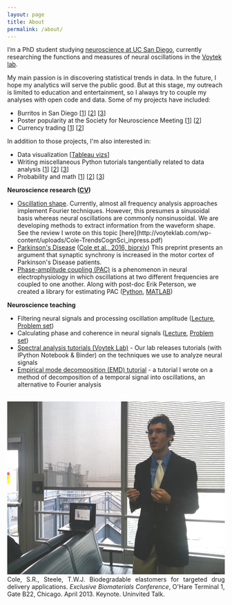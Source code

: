 ```yaml
---
layout: page
title: About
permalink: /about/
---
```


I’m a PhD student studying [neuroscience at UC San Diego](http://healthsciences.ucsd.edu/education/neurograd/Pages/default.aspx), currently researching the functions and measures of neural oscillations in the [Voytek lab](voyteklab.com). 

My main passion is in discovering statistical trends in data. In the future, I hope my analytics will serve the public good. But at this stage, my outreach is limited to education and entertainment, so I always try to couple my analyses with open code and data. Some of my projects have included:

* Burritos in San Diego [[1](https://srcole.github.io/100burritos/)] [[2](https://srcole.github.io/2016/08/31/luchalibre/)] [[3](https://srcole.github.io/2015/08/30/burrito1/)]
* Poster popularity at the Society for Neuroscience Meeting [[1](https://srcole.github.io/2016/11/27/sfnthemes/)] [[2](https://srcole.github.io/2016/12/12/sfnstates/)]
* Currency trading [[1](http://www.foxcarolina.com/story/18621418/clemson-students-made-40000)] [[2](https://github.com/srcole/fxml)]

In addition to those projects, I'm also interested in:

* Data visualization [[Tableau vizs](https://public.tableau.com/profile/scott.cole#!/)]
* Writing miscellaneous Python tutorials tangentially related to data analysis [[1](https://srcole.github.io/2016/01/18/emd/)] [[2](https://srcole.github.io/2016/07/29/paperdata/)] [[3](https://srcole.github.io/2017/01/03/osg_python/)]
* Probability and math [[1](https://srcole.github.io/2015/06/14/guess/)] [[2](https://srcole.github.io/2015/05/25/medianguess/)] [[3](https://srcole.github.io/2015/06/23/farey/)]

<strong>Neuroscience research (<a href="/assets/cv.pdf">CV</a>)</strong>
<ul>
	<li><span style="text-decoration: underline;">Oscillation shape</span>. Currently, almost all frequency analysis approaches implement Fourier techniques. However, this presumes a sinusoidal basis whereas neural oscillations are commonly nonsinusoidal. We are developing methods to extract information from the waveform shape. See the review I wrote on this topic [here](http://voyteklab.com/wp-content/uploads/Cole-TrendsCognSci_inpress.pdf)</li>
	<li><span style="text-decoration: underline;">Parkinson's Disease</span> (<a href="http://biorxiv.org/content/early/2016/04/19/049304">Cole et al., 2016, biorxiv</a>) This preprint presents an argument that synaptic synchrony is increased in the motor cortex of Parkinson's Disease patients.</li>
	<li><span style="text-decoration: underline;">Phase-amplitude coupling (PAC)</span> is a phenomenon in neural electrophysiology in which oscillations at two different frequencies are coupled to one another. Along with post-doc Erik Peterson, we created a library for estimating PAC (<a href="https://pypi.python.org/pypi/pacpy">Python</a>, <a href="https://github.com/voytekresearch/pacmat">MATLAB</a>)</li>
</ul>
<strong>Neuroscience teaching</strong>
<ul>
	<li>Filtering neural signals and processing oscillation amplitude (<a href="https://www.youtube.com/watch?v=DIK5bfoTnlg">Lecture</a>, <a href="https://github.com/srcole/neurodemo/tree/master/Fourier%20analysis/ProblemSet1">Problem set</a>)</li>
	<li>Calculating phase and coherence in neural signals (<a href="https://www.youtube.com/watch?v=PAipVT_B_GY">Lecture</a>, <a href="https://github.com/srcole/neurodemo/tree/master/Fourier%20analysis/ProblemSet2">Problem set</a>)</li>
	<li><a href="https://github.com/voytekresearch/tutorials">Spectral analysis tutorials (Voytek Lab)</a> - Our lab releases tutorials (with IPython Notebook &amp; Binder) on the techniques we use to analyze neural signals</li>
	<li><a href="https://github.com/srcole/binder_emd">Empirical mode decomposition (EMD) tutorial</a> - a tutorial I wrote on a method of decomposition of a temporal signal into oscillations, an alternative to Fourier analysis</li>
</ul>
&nbsp;

<div class="imgcap">
<img src="/assets/ohare.jpg" height="400">
<div class="thecap" style="text-align:justify;">Cole, S.R., Steele, T.W.J. Biodegradable elastomers for targeted drug delivery applications. <em>Exclusive Biomaterials Conference</em>, O'Hare Terminal 1, Gate B22, Chicago. April 2013. Keynote. Uninvited Talk.</div>
</div>